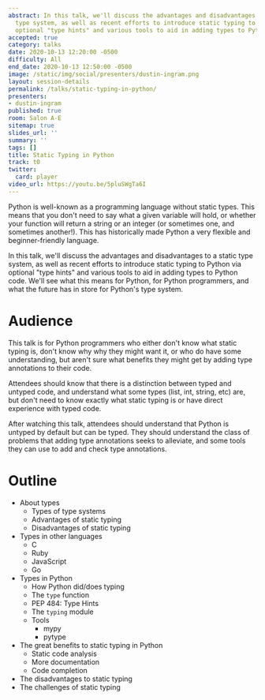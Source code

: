 ```yaml
---
abstract: In this talk, we'll discuss the advantages and disadvantages to a static
  type system, as well as recent efforts to introduce static typing to Python via
  optional "type hints" and various tools to aid in adding types to Python code.
accepted: true
category: talks
date: 2020-10-13 12:20:00 -0500
difficulty: All
end_date: 2020-10-13 12:50:00 -0500
image: /static/img/social/presenters/dustin-ingram.png
layout: session-details
permalink: /talks/static-typing-in-python/
presenters:
- dustin-ingram
published: true
room: Salon A-E
sitemap: true
slides_url: ''
summary: ''
tags: []
title: Static Typing in Python
track: t0
twitter:
  card: player
video_url: https://youtu.be/5pluSWgTa6I
---
```


Python is well-known as a programming language without static types. This means that you don't need to say what a given variable will hold, or whether your function will return a string or an integer (or sometimes one, and sometimes another!). This has historically made Python a very flexible and beginner-friendly language.

In this talk, we'll discuss the advantages and disadvantages to a static type system, as well as recent efforts to introduce static typing to Python via optional "type hints" and various tools to aid in adding types to Python code. We'll see what this means for Python, for Python programmers, and what the future has in store for Python's type system.

# Audience

This talk is for Python programmers who either don't know what static typing is, don't know why why they might want it, or who do have some understanding, but aren't sure what benefits they might get by adding type annotations to their code.

Attendees should know that there is a distinction between typed and untyped code, and understand what some types (list, int, string, etc) are, but don't need to know exactly what static typing is or have direct experience with typed code.

After watching this talk, attendees should understand that Python is untyped by default but can be typed. They should understand the class of problems that adding type annotations seeks to alleviate, and some tools they can use to add and check type annotations.

# Outline

* About types
    * Types of type systems
    * Advantages of static typing
    * Disadvantages of static typing
* Types in other languages
    * C
    * Ruby
    * JavaScript
    * Go
* Types in Python
    * How Python did/does typing
    * The `type` function
    * PEP 484: Type Hints
    * The `typing` module
    * Tools
        * mypy
        * pytype
* The great benefits to static typing in Python
    * Static code analysis
    * More documentation
    * Code completion
* The disadvantages to static typing
* The challenges of static typing